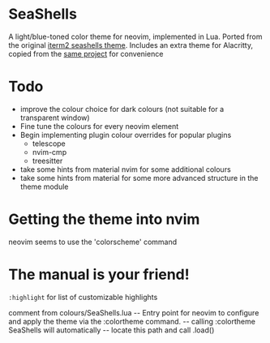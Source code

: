 # SeaShells

A light/blue-toned color theme for neovim, implemented in Lua. Ported from the original [iterm2 seashells theme](https://github.com/mbadolato/iTerm2-Color-Schemes/tree/master). Includes an extra theme for Alacritty, copied from the [same project](https://github.com/mbadolato/iTerm2-Color-Schemes/blob/master/alacritty/SeaShells.toml) for convenience

# Todo

- improve the colour choice for dark colours (not suitable for a transparent window)
- Fine tune the colours for every neovim element
- Begin implementing plugin colour overrides for popular plugins
    - telescope
    - nvim-cmp
    - treesitter
- take some hints from material nvim for some additional colours
- take some hints from material for some more advanced structure in the theme module


# Getting the theme into nvim

neovim seems to use the 'colorscheme' command


# The manual is your friend!

`:highlight` for list of customizable highlights

comment from colours/SeaShells.lua
-- Entry point for neovim to configure and apply the theme via the :colortheme command.
-- calling :colortheme SeaShells will automatically
-- locate this path and call .load()


